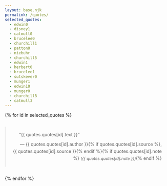 ```yaml
---
layout: base.njk
permalink: /quotes/
selected_quotes:
  - edwin0
  - disney1
  - catmull0
  - brucelee0
  - churchill1
  - patton0
  - niebuhr
  - churchill5
  - edwin1
  - herbert0
  - brucelee1
  - sutskever0
  - munger1
  - edwin10
  - munger0
  - churchill8
  - catmull3
---
```

<style>
    blockquote {
        max-width: 540px;
        margin: 2em auto;
        padding: 1em;
        line-height: 1.6;
        text-align: justify;
        text-indent: 2em;
    }
    blockquote footer {
        text-align: right;
        margin-top: 0.5em;
    }
    @media (max-width: 540px) {
        blockquote {
            margin: 1em;
            padding: 0.8em;
        }
    }
</style>

{% for id in selected_quotes %}
<blockquote>
    &ldquo;{{ quotes.quotes[id].text }}&rdquo;
    <footer>— {{ quotes.quotes[id].author }}{% if quotes.quotes[id].source %}, {{ quotes.quotes[id].source }}{% endif %}{% if quotes.quotes[id].note %} <span style="font-style: italic; font-size: 0.9em;">({{ quotes.quotes[id].note }})</span>{% endif %}</footer>
</blockquote>
{% endfor %}